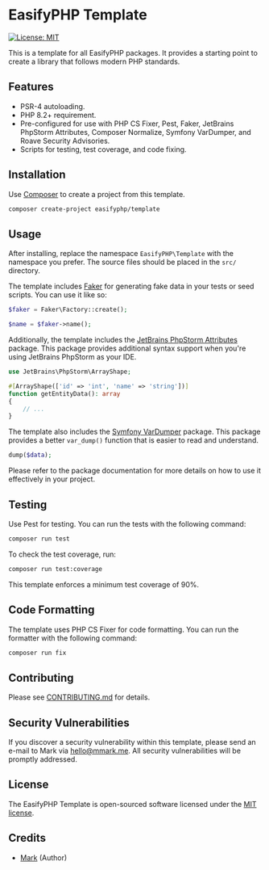 # EasifyPHP Template

[![License: MIT](https://img.shields.io/badge/License-MIT-yellow.svg)](https://opensource.org/licenses/MIT)

This is a template for all EasifyPHP packages. It provides a starting point to create a library that follows modern PHP
standards.

## Features

- PSR-4 autoloading.
- PHP 8.2+ requirement.
- Pre-configured for use with PHP CS Fixer, Pest, Faker, JetBrains PhpStorm Attributes, Composer Normalize, Symfony
  VarDumper, and Roave Security Advisories.
- Scripts for testing, test coverage, and code fixing.

## Installation

Use [Composer](https://getcomposer.org/) to create a project from this template.

```bash
composer create-project easifyphp/template
```

## Usage

After installing, replace the namespace `EasifyPHP\Template` with the namespace you prefer. The source files should be
placed in the `src/` directory.

The template includes [Faker](https://github.com/FakerPHP/Faker) for generating fake data in your tests or seed scripts.
You can use it like so:

```php
$faker = Faker\Factory::create();

$name = $faker->name();
```

Additionally, the template includes
the [JetBrains PhpStorm Attributes](https://github.com/JetBrains/phpstorm-attributes) package. This package provides
additional syntax support when you're using JetBrains PhpStorm as your IDE.

```php
use JetBrains\PhpStorm\ArrayShape;

#[ArrayShape(['id' => 'int', 'name' => 'string'])]
function getEntityData(): array
{
    // ...
}
```

The template also includes the [Symfony VarDumper](https://github.com/symfony/var-dumper) package. This package provides
a better `var_dump()` function that is easier to read and understand.

```php
dump($data);
```

Please refer to the package documentation for more details on how to use it effectively in your project.

## Testing

Use Pest for testing. You can run the tests with the following command:

```bash
composer run test
```

To check the test coverage, run:

```bash
composer run test:coverage
```

This template enforces a minimum test coverage of 90%.

## Code Formatting

The template uses PHP CS Fixer for code formatting. You can run the formatter with the following command:

```bash
composer run fix
```

## Contributing

Please see [CONTRIBUTING.md](CONTRIBUTING.md) for details.

## Security Vulnerabilities

If you discover a security vulnerability within this template, please send an e-mail to Mark
via [hello@mmark.me](mailto:hello@mmark.me). All security vulnerabilities will be promptly addressed.

## License

The EasifyPHP Template is open-sourced software licensed under the [MIT license](https://opensource.org/licenses/MIT).

## Credits

- [Mark](https://github.com/mmark) (Author)
